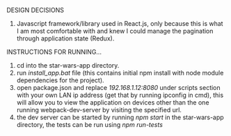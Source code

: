 DESIGN DECISIONS
1. Javascript framework/library used in React.js, only because this is what I am most comfortable with and knew I could manage the pagination through application state (Redux).

INSTRUCTIONS FOR RUNNING...

1. cd into the star-wars-app directory.
2. run *install_app.bat* file (this contains initial npm install with node module dependencies for the project).
3. open package.json and replace *192.168.1.12:8080* under scripts section with your own LAN ip address (get that by running ipconfig in cmd),
this will allow you to view the application on devices other than the one running webpack-dev-server by visiting the specified url.
4. the dev server can be started by running *npm start* in the star-wars-app directory, the tests can be run using *npm run-tests*
